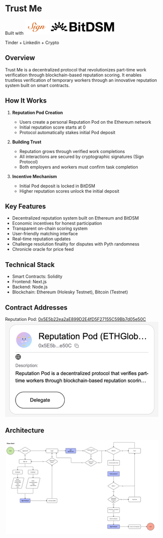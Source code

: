 # Trust Me

Built with ![sign.png](./docs/sign.png) ![bitdsm.png](./docs/bitdsm.png)

Tinder + Linkedin + Crypto

## Overview
Trust Me is a decentralized protocol that revolutionizes part-time work verification through blockchain-based reputation scoring. It enables trustless verification of temporary workers through an innovative reputation system built on smart contracts.

## How It Works
1. **Reputation Pod Creation**
   - Users create a personal Reputation Pod on the Ethereum network
   - Initial reputation score starts at 0
   - Protocol automatically stakes initial Pod deposit

2. **Building Trust**
   - Reputation grows through verified work completions
   - All interactions are secured by cryptographic signatures (Sign Protocol)
   - Both employers and workers must confirm task completion

3. **Incentive Mechanism**
   - Initial Pod deposit is locked in BitDSM
   - Higher reputation scores unlock the initial deposit

## Key Features
- Decentralized reputation system built on Ethereum and BitDSM
- Economic incentives for honest participation
- Transparent on-chain scoring system
- User-friendly matching interface
- Real-time reputation updates
- Challenge resolution finality for disputes with Pyth randomness
- Chronicle oracle for price feed

## Technical Stack
- Smart Contracts: Solidity
- Frontend: Next.js
- Backend: Node.js
- Blockchain: Ethereum (Holesky Testnet), Bitcoin (Testnet)

## Contract Addresses
Reputation Pod: [0x5E5b22ea2aE899D2E4fD5F27155C59Bb7d05e50C](https://holesky.etherscan.io/address/0x5E5b22ea2aE899D2E4fD5F27155C59Bb7d05e50C)
![reputation_pod.png](./docs/reputation_pod.png)

## Architecture
![architecture.png](./docs/architecture.jpg)
